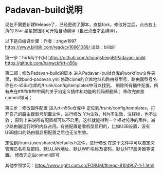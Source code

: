 # Padavan-build说明
现在不需要新建Release了，已经更改了脚本，直接fork，修改好之后，点击右上角的 Star 星星按钮即可开始自动编译（自己点击才会编译）。

以下是自编译步骤：作者：zhgw1997 https://www.bilibili.com/read/cv10661068/ 出处：bilibili

第一步：fork两个代码
https://github.com/chongshengB/Padavan-build
https://github.com/hanwckf/rt-n56u

第二部：修改Padavan-build的脚本
进入Padavan-build仓库的workflow文件夹里，修改build-padavan.yml
修改clone的仓库地址和路由器型号，路由器型号名称在rt-n56u仓库的/trunk/config/templates中可以找到。 
删除所有插件配置，所有夹在#######中间的关于自定义插件和功能的代码都删掉；
修改完直接commit即可；

第三步：修改固件配置
进入rt-n56u仓库中
定位到/trunk/config/templates，打开自己的路由器型号配置文件，进行修改
Y为生效，N为不生效，注释掉，也不生效；
原则上来说所有配置都可以不启用，这样就能得到一个相对纯净的固件，减少路由器运行时的内存占用。有些配置是看机型启用的，比如USB设置，没有USB接口的路由器启用配置之后也无法生效。

定位到/trunk/user/shared/defaults.h文件，进行修改
在这个文件中可以自定义管理员名称及密码、默认LAN地址、默认WiFi名称及密码、默认NTP服务器等设置。 
修改完之后commit即可


其他参照学习：https://www.right.com.cn/FORUM/thread-8104907-1-1.html
